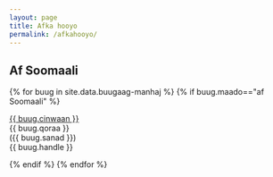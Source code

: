 ```yaml
---
layout: page
title: Afka hooyo
permalink: /afkahooyo/
---
```


## Af Soomaali
{% for buug in site.data.buugaag-manhaj %}
{% if buug.maado=="af Soomaali" %}

<div class="cinwaan"> <a href="{{ buug.pdf }}"> {{ buug.cinwaan }} </a> </div>   <span class="qoraa">{{ buug.qoraa }} </span> 
 <div class="sanad"> ({{ buug.sanad }}) </div>
 <div class="warbixin"> {{ buug.handle }} </div>

{% endif %}
{% endfor %}